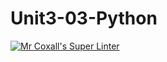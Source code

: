 # Unit3-03-Python
[![Mr Coxall's Super Linter](https://github.com/LiaD/Unit3-03-Python/workflows/Mr%20Coxall's%20Super%20Linter/badge.svg)](https://github.com/LiaD/Unit3-03-Python/actions/)
